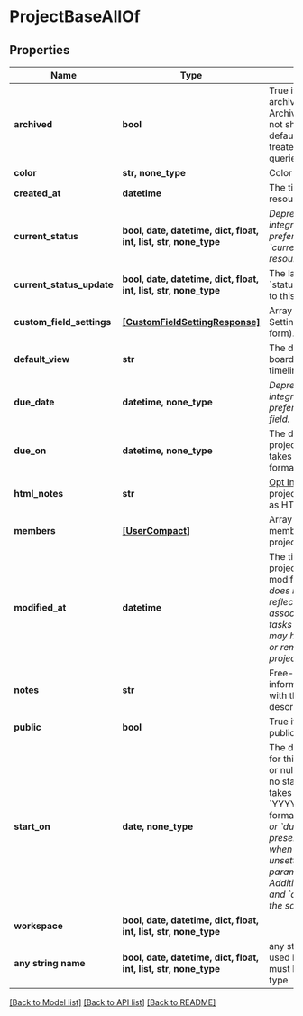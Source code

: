 # ProjectBaseAllOf


## Properties
Name | Type | Description | Notes
------------ | ------------- | ------------- | -------------
**archived** | **bool** | True if the project is archived, false if not. Archived projects do not show in the UI by default and may be treated differently for queries. | [optional] 
**color** | **str, none_type** | Color of the project. | [optional] 
**created_at** | **datetime** | The time at which this resource was created. | [optional] [readonly] 
**current_status** | **bool, date, datetime, dict, float, int, list, str, none_type** | *Deprecated: new integrations should prefer the &#x60;current_status_update&#x60; resource.* | [optional] 
**current_status_update** | **bool, date, datetime, dict, float, int, list, str, none_type** | The latest &#x60;status_update&#x60; posted to this project. | [optional] 
**custom_field_settings** | [**[CustomFieldSettingResponse]**](CustomFieldSettingResponse.md) | Array of Custom Field Settings (in compact form). | [optional] [readonly] 
**default_view** | **str** | The default view (list, board, calendar, or timeline) of a project. | [optional] 
**due_date** | **datetime, none_type** | *Deprecated: new integrations should prefer the &#x60;due_on&#x60; field.* | [optional] 
**due_on** | **datetime, none_type** | The day on which this project is due. This takes a date with format YYYY-MM-DD. | [optional] 
**html_notes** | **str** | [Opt In](/docs/inputoutput-options). The notes of the project with formatting as HTML. | [optional] 
**members** | [**[UserCompact]**](UserCompact.md) | Array of users who are members of this project. | [optional] [readonly] 
**modified_at** | **datetime** | The time at which this project was last modified. *Note: This does not currently reflect any changes in associations such as tasks or comments that may have been added or removed from the project.* | [optional] [readonly] 
**notes** | **str** | Free-form textual information associated with the project (ie., its description). | [optional] 
**public** | **bool** | True if the project is public to its team. | [optional] 
**start_on** | **date, none_type** | The day on which work for this project begins, or null if the project has no start date. This takes a date with &#x60;YYYY-MM-DD&#x60; format. *Note: &#x60;due_on&#x60; or &#x60;due_at&#x60; must be present in the request when setting or unsetting the &#x60;start_on&#x60; parameter. Additionally, &#x60;start_on&#x60; and &#x60;due_on&#x60; cannot be the same date.* | [optional] 
**workspace** | **bool, date, datetime, dict, float, int, list, str, none_type** |  | [optional] 
**any string name** | **bool, date, datetime, dict, float, int, list, str, none_type** | any string name can be used but the value must be the correct type | [optional]

[[Back to Model list]](../README.md#documentation-for-models) [[Back to API list]](../README.md#documentation-for-api-endpoints) [[Back to README]](../README.md)


